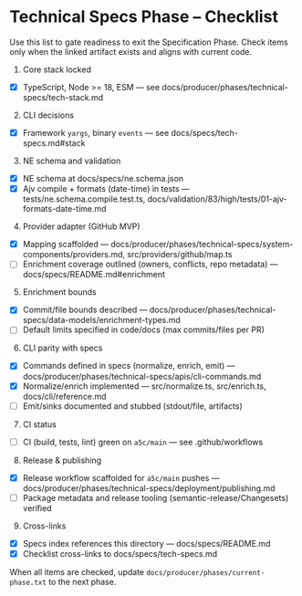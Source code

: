 # Technical Specs Phase – Checklist

Use this list to gate readiness to exit the Specification Phase. Check items only when the linked artifact exists and aligns with current code.

1) Core stack locked
- [x] TypeScript, Node >= 18, ESM — see docs/producer/phases/technical-specs/tech-stack.md

2) CLI decisions
- [x] Framework `yargs`, binary `events` — see docs/specs/tech-specs.md#stack

3) NE schema and validation
- [x] NE schema at docs/specs/ne.schema.json
- [x] Ajv compile + formats (date-time) in tests — tests/ne.schema.compile.test.ts, docs/validation/83/high/tests/01-ajv-formats-date-time.md

4) Provider adapter (GitHub MVP)
- [x] Mapping scaffolded — docs/producer/phases/technical-specs/system-components/providers.md, src/providers/github/map.ts
- [ ] Enrichment coverage outlined (owners, conflicts, repo metadata) — docs/specs/README.md#enrichment

5) Enrichment bounds
- [x] Commit/file bounds described — docs/producer/phases/technical-specs/data-models/enrichment-types.md
- [ ] Default limits specified in code/docs (max commits/files per PR)

6) CLI parity with specs
- [x] Commands defined in specs (normalize, enrich, emit) — docs/producer/phases/technical-specs/apis/cli-commands.md
- [x] Normalize/enrich implemented — src/normalize.ts, src/enrich.ts, docs/cli/reference.md
- [ ] Emit/sinks documented and stubbed (stdout/file, artifacts)

7) CI status
- [ ] CI (build, tests, lint) green on `a5c/main` — see .github/workflows

8) Release & publishing
- [x] Release workflow scaffolded for `a5c/main` pushes — docs/producer/phases/technical-specs/deployment/publishing.md
- [ ] Package metadata and release tooling (semantic-release/Changesets) verified

9) Cross-links
- [x] Specs index references this directory — docs/specs/README.md
- [x] Checklist cross-links to docs/specs/tech-specs.md

When all items are checked, update `docs/producer/phases/current-phase.txt` to the next phase.
